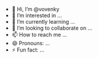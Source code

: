 - 👋 Hi, I’m @vovenky
- 👀 I’m interested in ...
- 🌱 I’m currently learning ...
- 💞️ I’m looking to collaborate on ...
- 📫 How to reach me ...
- 😄 Pronouns: ...
- ⚡ Fun fact: ...

<!---
vovenky/vovenky is a ✨ special ✨ repository because its `README.md` (this file) appears on your GitHub profile.
You can click the Preview link to take a look at your changes.
--->
